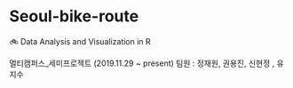 # Seoul-bike-route
:bike: Data Analysis and Visualization in R

멀티캠퍼스_세미프로젝트 (2019.11.29 ~ present)
팀원 : 정재원, 권용진, 신현정 , 유지수
